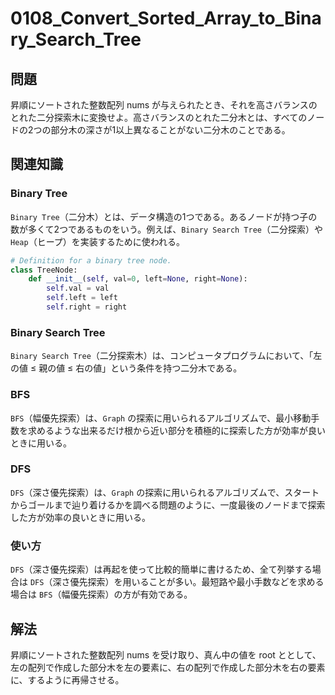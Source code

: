 # 0108_Convert_Sorted_Array_to_Binary_Search_Tree

## 問題

昇順にソートされた整数配列 nums が与えられたとき、それを高さバランスのとれた二分探索木に変換せよ。高さバランスのとれた二分木とは、すべてのノードの2つの部分木の深さが1以上異なることがない二分木のことである。

## 関連知識

### Binary Tree

`Binary Tree`（二分木）とは、データ構造の1つである。あるノードが持つ子の数が多くて2つであるものをいう。例えば、`Binary Search Tree`（二分探索）や `Heap`（ヒープ）を実装するために使われる。

```python
# Definition for a binary tree node.
class TreeNode:
    def __init__(self, val=0, left=None, right=None):
        self.val = val
        self.left = left
        self.right = right
```

### Binary Search Tree

`Binary Search Tree`（二分探索木）は、コンピュータプログラムにおいて、「左の値 ≤ 親の値 ≤ 右の値」という条件を持つ二分木である。

### BFS

`BFS`（幅優先探索）は、`Graph` の探索に用いられるアルゴリズムで、最小移動手数を求めるような出来るだけ根から近い部分を積極的に探索した方が効率が良いときに用いる。

### DFS

`DFS`（深さ優先探索）は、`Graph` の探索に用いられるアルゴリズムで、スタートからゴールまで辿り着けるかを調べる問題のように、一度最後のノードまで探索した方が効率の良いときに用いる。

### 使い方

`DFS`（深さ優先探索）は再起を使って比較的簡単に書けるため、全て列挙する場合は `DFS`（深さ優先探索）を用いることが多い。最短路や最小手数などを求める場合は `BFS`（幅優先探索）の方が有効である。

## 解法

昇順にソートされた整数配列 nums を受け取り、真ん中の値を root ととして、左の配列で作成した部分木を左の要素に、右の配列で作成した部分木を右の要素に、するように再帰させる。
